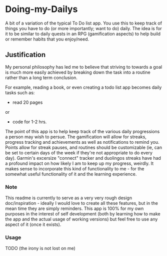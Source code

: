 # Doing-my-Dailys
A bit of a variation of the typical To Do list app.  You use this to keep track of things you have to do (or more importantly; want to do) daily.  The idea is for it to be similar to daily quests in an RPG (gamification aspects) to help build or remember habits that you enjoy/need.

## Justification
My personal philosophy has led me to believe that striving to towards a goal is much more easily achieved by breaking down the task into a routine rather than a long term conclusion. 

For example, reading a book, or even creating a todo list app becomes daily tasks such as:
- read 20 pages

or
- code for 1-2 hrs.

The point of this app is to help keep track of the various daily progressions a person may wish to persue.
The gamification will allow for streaks, progress tracking and achievements as well as notifications to remind you.
Points allow for streak pauses, and routines should be customizable (ie, can be set to certain days of the week if they're not appropriate to do every day).  Garmin's excersize "connect" tracker and duolingos streaks have had a profound impact on how likely I am to keep up my progress, weirdly. It makes sense to incorporate this kind of functionality to me - for the somewhat useful functionality of it and the learning experience.


### Note
This readme is currently to serve as a very very rough design doc/inspiration - ideally I would love to create all these features, but in the mean time they are simply reminders. This app is 100% for my own purposes in the interest of self development (both by learning how to make the app and the actual usage of working versions) but feel free to use any aspect of it (once it exists).


### Usage
TODO (the irony is not lost on me)
